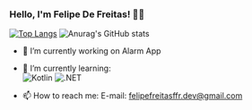 ### Hello, I'm Felipe De Freitas! 👋👋

[![Top Langs](https://github-readme-stats.vercel.app/api/top-langs/?username=FelipeFFR&layout=compact&theme=transparent&cache_seconds=3600)](https://github.com/FelipeFFR)
![Anurag's GitHub stats](https://github-readme-stats.vercel.app/api?username=FelipeFFR&show_icons=true&theme=transparent)

- 🔭 I’m currently working on Alarm App
- 🌱 I’m currently learning:<br>
![Kotlin](https://img.shields.io/badge/Kotlin-%230095D5.svg?style=for-the-badge&logo=kotlin&logoColor=white)
![.NET](https://img.shields.io/badge/.NET-%23512BD4.svg?style=for-the-badge&logo=dotnet&logoColor=white)

- 📫 How to reach me:
  E-mail: felipefreitasffr.dev@gmail.com



<!--
**FelipeFFR/FelipeFFR** is a ✨ _special_ ✨ repository because its `README.md` (this file) appears on your GitHub profile.

Here are some ideas to get you started:

- 👯 I’m looking to collaborate on ...
- 🤔 I’m looking for help with ...
- 💬 Ask me about ...
- ⚡ Fun fact: ...
-->
